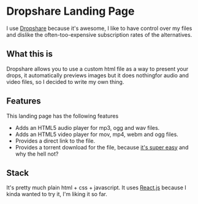 # Dropshare Landing Page

I use [Dropshare](http://getdropsha.re/) because it's awesome, I like to have control over my files and dislike the often-too-expensive subscription rates of the alternatives.

## What this is

Dropshare allows you to use a custom html file as a way to present your drops, it automatically previews images but it does nothingfor audio and video files, so I decided to write my own thing.

## Features

This landing page has the following features

* Adds an HTML5 audio player for mp3, ogg and wav files.
* Adds an HTML5 video player for mov, mp4, webm and ogg files.
* Provides a direct link to the file.
* Provides a torrent download for the file, because [it's super easy](http://docs.aws.amazon.com/AmazonS3/latest/dev/S3TorrentRetrieve.html) and why the hell not?

## Stack

It's pretty much plain html + css + javascript. It uses [React.js](http://facebook.github.io/react/) because I kinda wanted to try it, I'm liking it so far.
